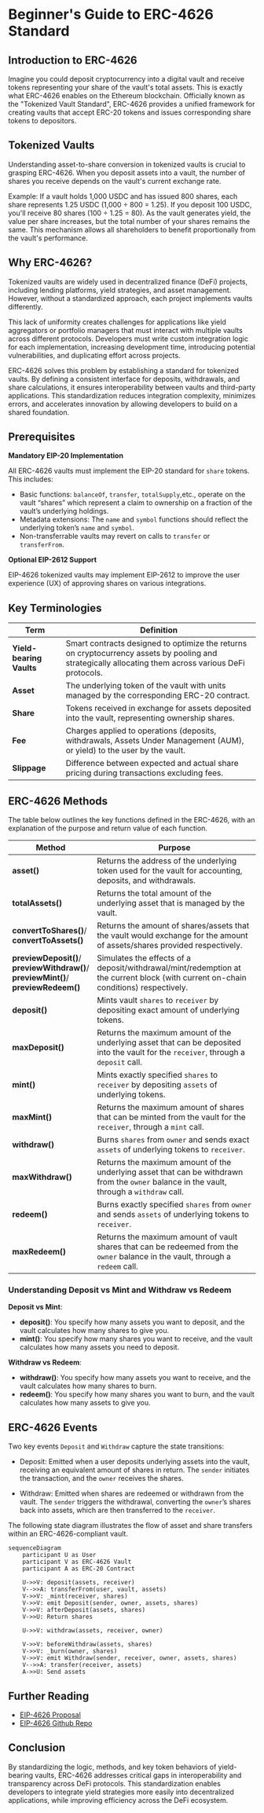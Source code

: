# Beginner's Guide to ERC-4626 Standard

## Introduction to ERC-4626

Imagine you could deposit cryptocurrency into a digital vault and receive tokens representing your share of the vault's total assets. This is exactly what ERC-4626 enables on the Ethereum blockchain. Officially known as the "Tokenized Vault Standard", ERC-4626 provides a unified framework for creating vaults that accept ERC-20 tokens and issues corresponding share tokens to depositors.

## Tokenized Vaults

Understanding asset-to-share conversion in tokenized vaults is crucial to grasping ERC-4626. When you deposit assets into a vault, the number of shares you receive depends on the vault's current exchange rate.

Example: If a vault holds 1,000 USDC and has issued 800 shares, each share represents 1.25 USDC (1,000 ÷ 800 = 1.25). If you deposit 100 USDC, you'll receive 80 shares (100 ÷ 1.25 = 80).
As the vault generates yield, the value per share increases, but the total number of your shares remains the same. This mechanism allows all shareholders to benefit proportionally from the vault's performance.

## Why ERC-4626?

Tokenized vaults are widely used in decentralized finance (DeFi) projects, including lending platforms, yield strategies, and asset management. However, without a standardized approach, each project implements vaults differently.

This lack of uniformity creates challenges for applications like yield aggregators or portfolio managers that must interact with multiple vaults across different protocols. Developers must write custom integration logic for each implementation, increasing development time, introducing potential vulnerabilities, and duplicating effort across projects.

ERC-4626 solves this problem by establishing a standard for tokenized vaults. By defining a consistent interface for deposits, withdrawals, and share calculations, it ensures interoperability between vaults and third-party applications. This standardization reduces integration complexity, minimizes errors, and accelerates innovation by allowing developers to build on a shared foundation.

## Prerequisites

**Mandatory EIP-20 Implementation**

All ERC-4626 vaults must implement the EIP-20 standard for `share` tokens. This includes:

- Basic functions: `balanceOf`, `transfer`, `totalSupply`,etc., operate on the vault “shares” which represent a claim to ownership on a fraction of the vault’s underlying holdings.
- Metadata extensions: The `name` and `symbol` functions should reflect the underlying token’s `name` and `symbol`.
- Non-transferrable vaults may revert on calls to `transfer` or `transferFrom`.

**Optional EIP-2612 Support**

EIP-4626 tokenized vaults may implement EIP-2612 to improve the user experience (UX) of approving shares on various integrations.

## Key Terminologies

| Term                     | Definition                                                                                                                                            |
| ------------------------ | ----------------------------------------------------------------------------------------------------------------------------------------------------- |
| **Yield-bearing Vaults** | Smart contracts designed to optimize the returns on cryptocurrency assets by pooling and strategically allocating them across various DeFi protocols. |
| **Asset**                | The underlying token of the vault with units managed by the corresponding ERC-20 contract.                                                            |
| **Share**                | Tokens received in exchange for assets deposited into the vault, representing ownership shares.                                                       |
| **Fee**                  | Charges applied to operations (deposits, withdrawals, Assets Under Management (AUM), or yield) to the user by the vault.                              |
| **Slippage**             | Difference between expected and actual share pricing during transactions excluding fees.                                                              |

## ERC-4626 Methods

The table below outlines the key functions defined in the ERC-4626, with an explanation of the purpose and return value of each function.

| Method                                                                                       | Purpose                                                                                                                                    |
| -------------------------------------------------------------------------------------------- | ------------------------------------------------------------------------------------------------------------------------------------------ |
| **asset()**                                                                                  | Returns the address of the underlying token used for the vault for accounting, deposits, and withdrawals.                                  |
| **totalAssets()**                                                                            | Returns the total amount of the underlying asset that is managed by the vault.                                                             |
| **convertToShares()**/<br>**convertToAssets()**                                              | Returns the amount of shares/assets that the vault would exchange for the amount of assets/shares provided respectively.                   |
| **previewDeposit()**/<br>**previewWithdraw()**/<br>**previewMint()**/<br>**previewRedeem()** | Simulates the effects of a deposit/withdrawal/mint/redemption at the current block (with current on-chain conditions) respectively.        |
| **deposit()**                                                                                | Mints vault `shares` to `receiver` by depositing exact amount of underlying tokens.                                                        |
| **maxDeposit()**                                                                             | Returns the maximum amount of the underlying asset that can be deposited into the vault for the `receiver`, through a `deposit` call.      |
| **mint()**                                                                                   | Mints exactly specified `shares` to `receiver` by depositing `assets` of underlying tokens.                                                |
| **maxMint()**                                                                                | Returns the maximum amount of shares that can be minted from the vault for the `receiver`, through a `mint` call.                          |
| **withdraw()**                                                                               | Burns `shares` from `owner` and sends exact `assets` of underlying tokens to `receiver`.                                                   |
| **maxWithdraw()**                                                                            | Returns the maximum amount of the underlying asset that can be withdrawn from the `owner` balance in the vault, through a `withdraw` call. |
| **redeem()**                                                                                 | Burns exactly specified `shares` from `owner` and sends `assets` of underlying tokens to `receiver`.                                       |
| **maxRedeem()**                                                                              | Returns the maximum amount of vault shares that can be redeemed from the `owner` balance in the vault, through a `redeem` call.            |

### Understanding Deposit vs Mint and Withdraw vs Redeem

**Deposit vs Mint**:

- **deposit()**: You specify how many assets you want to deposit, and the vault calculates how many shares to give you.
- **mint()**: You specify how many shares you want to receive, and the vault calculates how many assets you need to deposit.

**Withdraw vs Redeem**:

- **withdraw()**: You specify how many assets you want to receive, and the vault calculates how many shares to burn.
- **redeem()**: You specify how many shares you want to burn, and the vault calculates how many assets to give you.

## ERC-4626 Events

Two key events `Deposit` and `Withdraw` capture the state transitions:

- Deposit: Emitted when a user deposits underlying assets into the vault, receiving an equivalent amount of shares in return. The `sender` initiates the transaction, and the `owner` receives the shares.

- Withdraw: Emitted when shares are redeemed or withdrawn from the vault. The `sender` triggers the withdrawal, converting the `owner`’s shares back into assets, which are then transferred to the `receiver`.

The following state diagram illustrates the flow of asset and share transfers within an ERC-4626-compliant vault.

```mermaid
sequenceDiagram
    participant U as User
    participant V as ERC-4626 Vault
    participant A as ERC-20 Contract

    U->>V: deposit(assets, receiver)
    V-->>A: transferFrom(user, vault, assets)
    V->>V: _mint(receiver, shares)
    V->>V: emit Deposit(sender, owner, assets, shares)
    V->>V: afterDeposit(assets, shares)
    V->>U: Return shares

    U->>V: withdraw(assets, receiver, owner)

    V->>V: beforeWithdraw(assets, shares)
    V->>V: _burn(owner, shares)
    V->>V: emit Withdraw(sender, receiver, owner, assets, shares)
    V-->>A: transfer(receiver, assets)
    A->>U: Send assets
```

## Further Reading

- [EIP-4626 Proposal](https://eips.ethereum.org/EIPS/eip-4626)
- [EIP-4626 Github Repo](https://github.com/transmissions11/solmate/blob/main/src/tokens/ERC4626.sol)

## Conclusion

By standardizing the logic, methods, and key token behaviors of yield-bearing vaults, ERC-4626 addresses critical gaps in interoperability and transparency across DeFi protocols. This standardization enables developers to integrate yield strategies more easily into decentralized applications, while improving efficiency across the DeFi ecosystem.
